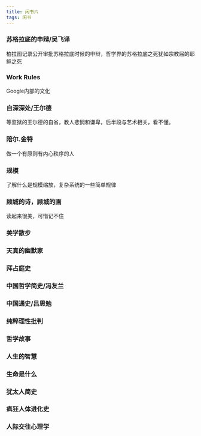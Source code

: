 ```yaml
---
title: 闲书六
tags: 闲书
---
```


### 苏格拉底的申辩/吴飞译
柏拉图记录公开审批苏格拉底时候的申辩，哲学界的苏格拉底之死犹如宗教届的耶稣之死
### Work Rules
Google内部的文化
### 自深深处/王尔德
等监狱的王尔德的自省，教人悲悯和谦卑，后半段与艺术相关，看不懂。
### 陪尔.金特
做一个有原则有内心秩序的人
### 规模
了解什么是规模缩放，复杂系统的一些简单规律
### 顾城的诗，顾城的画
读起来很美，可惜记不住
### 美学散步
### 天真的幽默家
### 拜占庭史
### 中国哲学简史/冯友兰
### 中国通史/吕思勉
### 纯粹理性批判
### 哲学故事
### 人生的智慧
### 生命是什么
### 犹太人简史
### 疯狂人体进化史
### 人际交往心理学
